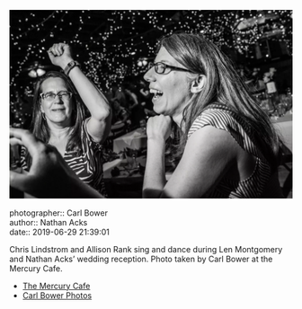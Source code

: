 ![Chris Lindstrom and Allison Rank sing and dance](assets/2019-06-29-set-4-the-dance-54.webp)

photographer:: Carl Bower  
author:: Nathan Acks  
date:: 2019-06-29 21:39:01

Chris Lindstrom and Allison Rank sing and dance during Len Montgomery and Nathan Acks’ wedding reception. Photo taken by Carl Bower at the Mercury Cafe.

* [The Mercury Cafe](http://mercurycafe.com)
* [Carl Bower Photos](https://carlbowerphotos.com)
